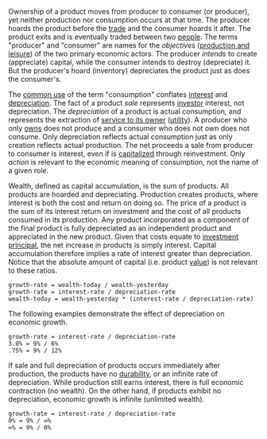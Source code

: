 Ownership of a product moves from producer to consumer (or producer), yet neither production nor consumption occurs at that time. The producer hoards the product before the [trade](Glossary#trade) and the consumer hoards it after. The product exits and is eventually traded between two [people](Glossary#person). The terms "producer" and "consumer" are names for the *objectives* ([production and leisure](https://mises.org/library/man-economy-and-state-power-and-market/html/p/926)) of the two primary economic actors. The producer *intends* to create (appreciate) capital, while the consumer intends to destroy (depreciate) it. But the producer's hoard (inventory) depreciates the product just as does the consumer's.

The [common use](https://en.wikipedia.org/wiki/Consumption_(economics)) of the term "consumption" conflates [interest](https://en.wikipedia.org/wiki/Interest#Economics) and [depreciation](https://en.wikipedia.org/wiki/Depreciation_(economics)). The fact of a product *sale* represents [investor](Glossary#lend) interest, not depreciation. The *depreciation* of a product is actual consumption, and represents the extraction of [service to its owner](https://mises.org/library/man-economy-and-state-power-and-market/html/p/974) ([utility](Glossary#utility)). A producer who only [owns](Glossary#own) does not produce and a consumer who does not own does not consume. Only depreciation reflects actual consumption just as only creation reflects actual production. The net proceeds a sale from producer to consumer is interest, even if is [capitalized](https://en.wikipedia.org/wiki/Capital_expenditure) through reinvestment. Only *action* is relevant to the economic meaning of consumption, not the name of a given role.

Wealth, defined as capital accumulation, is the sum of products. All products are hoarded and depreciating. Production creates products, where interest is both the cost and return on doing so. The price of a product is the sum of its interest return on investment and the cost of all products consumed in its production. Any product incorporated as a component of the final product is fully depreciated as an independent product and appreciated in the new product. Given that costs equate to [investment principal](https://en.wikipedia.org/wiki/Bond_(finance)#Principal), the net increase in products is simply interest. Capital accumulation therefore implies a rate of interest greater than depreciation. Notice that the absolute amount of capital (i.e. product [value](Glossary#value)) is not relevant to these ratios. 

```
growth-rate = wealth-today / wealth-yesterday
growth-rate = interest-rate / depreciation-rate
wealth-today = wealth-yesterday * (interest-rate / depreciation-rate)
```

The following examples demonstrate the effect of depreciation on economic growth.

```
growth-rate = interest-rate / depreciation-rate
3.0% = 9% / 6%
.75% = 9% / 12%
```

If sale and full depreciation of products occurs immediately after production, the products have no [durability](https://en.wikipedia.org/wiki/Durable_good), or an infinite rate of depreciation. While production still earns interest, there is full economic contraction (no wealth). On the other hand, if products exhibit no depreciation, economic growth is infinite (unlimited wealth).

```
growth-rate = interest-rate / depreciation-rate
0% = 9% / ∞%
∞% = 9% / 0%
```